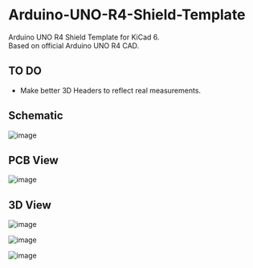 # Arduino-UNO-R4-Shield-Template
Arduino UNO R4 Shield Template for KiCad 6.<br/>
Based on official Arduino UNO R4 CAD.

## TO DO
- Make better 3D Headers to reflect real measurements.
## Schematic
![image](https://github.com/MStackoverflow/Arduino-UNO-R4-Shield-Template/assets/137069674/5090f007-6038-4332-898c-bb333dbb85ca)

## PCB View
![image](https://github.com/MStackoverflow/Arduino-UNO-R4-Shield-Template/assets/137069674/1f850703-3dd5-4841-a0d5-444bb851edfd)


## 3D View
![image](https://github.com/MStackoverflow/Arduino-UNO-R4-Shield-Template/assets/137069674/62811265-36d5-49d9-b787-7724e3a6344a)

![image](https://github.com/MStackoverflow/Arduino-UNO-R4-Shield-Template/assets/137069674/734cff69-6ebe-470a-a9f9-ffb4985eada7)

![image](https://github.com/MStackoverflow/Arduino-UNO-R4-Shield-Template/assets/137069674/3e3965d1-9c56-4ce8-9fcd-295fe8139e04)
